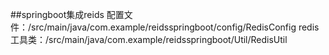 ##springboot集成reids
配置文件：/src/main/java/com.example/reidsspringboot/config/RedisConfig
redis工具类：/src/main/java/com.example/reidsspringboot/Util/RedisUtil